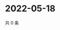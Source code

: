 # 2022-05-18

共 0 条

<!-- BEGIN WEIBO -->
<!-- 最后更新时间 Wed May 18 2022 04:17:12 GMT+0800 (China Standard Time) -->

<!-- END WEIBO -->
